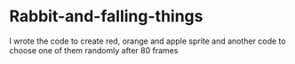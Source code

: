 # Rabbit-and-falling-things
I wrote the code to create red, orange and apple sprite and another code to choose one of them randomly after 80 frames
